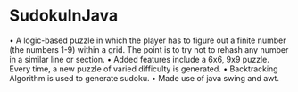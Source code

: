 # SudokuInJava
• A logic-based puzzle in which the player has to figure out a finite number (the numbers 1-9) within a grid. The
point is to try not to rehash any number in a similar line or section.
• Added features include a 6x6, 9x9 puzzle. Every time, a new puzzle of varied difficulty is generated.
• Backtracking Algorithm is used to generate sudoku.
• Made use of java swing and awt.
